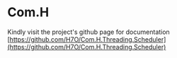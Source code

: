 # Com.H
Kindly visit the project's github page for documentation [https://github.com/H7O/Com.H.Threading.Scheduler](https://github.com/H7O/Com.H.Threading.Scheduler)

